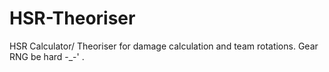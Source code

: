 # HSR-Theoriser
HSR Calculator/ Theoriser for damage calculation and team rotations. Gear RNG be hard -_-' .
